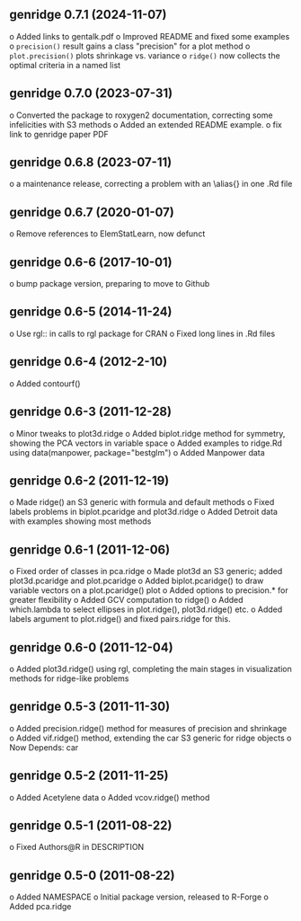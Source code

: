 ## genridge 0.7.1 (2024-11-07)

o Added links to gentalk.pdf
o Improved README and fixed some examples
o `precision()` result gains a class "precision" for a plot method
o `plot.precision()` plots shrinkage vs. variance
o `ridge()` now collects the optimal criteria in a named list

## genridge 0.7.0 (2023-07-31)

o Converted the package to roxygen2 documentation, correcting some infelicities with S3 methods
o Added an extended README example.
o fix link to genridge paper PDF

## genridge 0.6.8 (2023-07-11)
o a maintenance release, correcting a problem with an \alias{} in one .Rd file

## genridge 0.6.7 (2020-01-07)
o Remove references to ElemStatLearn, now defunct

## genridge 0.6-6 (2017-10-01)
o bump package version, preparing to move to Github

## genridge 0.6-5 (2014-11-24)
o Use rgl:: in calls to rgl package for CRAN
o Fixed long lines in .Rd files

## genridge 0.6-4 (2012-2-10)
o Added contourf()

## genridge 0.6-3 (2011-12-28)
o Minor tweaks to plot3d.ridge
o Added biplot.ridge method for symmetry, showing the PCA vectors in variable space
o Added examples to ridge.Rd using data(manpower, package="bestglm")
o Added Manpower data

## genridge 0.6-2 (2011-12-19)
o Made ridge() an S3 generic with formula and default methods
o Fixed labels problems in biplot.pcaridge and plot3d.ridge
o Added Detroit data with examples showing most methods

## genridge 0.6-1 (2011-12-06)
o Fixed order of classes in pca.ridge
o Made plot3d an S3 generic; added plot3d.pcaridge and plot.pcaridge
o Added biplot.pcaridge() to draw variable vectors on a plot.pcaridge() plot
o Added options to precision.* for greater flexibility
o Added GCV computation to ridge()
o Added which.lambda to select ellipses in plot.ridge(), plot3d.ridge() etc.
o Added labels argument to plot.ridge() and fixed pairs.ridge for this.

## genridge 0.6-0 (2011-12-04)
o Added plot3d.ridge() using rgl, completing the main stages in visualization methods for ridge-like problems

## genridge 0.5-3 (2011-11-30)
o Added precision.ridge() method for measures of precision and shrinkage
o Added vif.ridge() method, extending the car S3 generic for ridge objects
o Now Depends: car

## genridge 0.5-2 (2011-11-25)
o Added Acetylene data
o Added vcov.ridge() method

## genridge 0.5-1 (2011-08-22)
o Fixed Authors@R in DESCRIPTION

## genridge 0.5-0 (2011-08-22)

o Added NAMESPACE
o Initial package version, released to R-Forge
o Added pca.ridge
